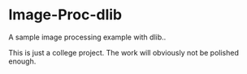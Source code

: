 # Image-Proc-dlib
A sample image processing example with dlib..

This is just a college project. The work will obviously not be polished enough.
